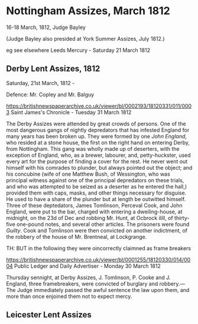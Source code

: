 # Nottingham Assizes, March 1812


16-18 March, 1812, Judge Bayley 

(Judge Bayley also presided at York Summer Assizes, July 1812.)

eg see elsewhere Leeds Mercury - Saturday 21 March 1812



## Derby Lent Assizes, 1812

Saturday, 21st March, 1812 - 


Defence: Mr. Copley and Mr. Balguy

https://britishnewspaperarchive.co.uk/viewer/bl/0002193/18120331/011/0003
Saint James's Chronicle - Tuesday 31 March 1812

The Derby Assizes were attended by great crowds of persons. One of the most dangerous gangs of nightly depredators that has infested England for many years has been broken up. They were formed by one *John England*, who resided at a stone house, the first on the right hand on entering Derby, from Nottingham. This gang was wholly made up of deserters, with the exception of England, who, as a brewer, labourer, and, petty-huckster, used every art for the purpose of finding a cover for the rest. He never went out himself with his comrades to plunder, but always pointed out the object; and his concubine (wife of one Matthew Bush, of Wessington, who was principal witness against one of the principal depredators on these trials, and who was attempted to be seized as a deserter as he entered the hall,) provided them with caps, masks, and other things necessary for disguise. He used to have a share of the plunder but at length be outwitted himself. Three of these deptedators, James Tomlinson, Perceval Cook, and John England, were put to the bar, charged with entering a dweiling-house, at midnight, on the 23d of Dec and robbing Mr. Hunt, at Ocbrock ilill, of thirty-five one-pound notes, and several other articles. The prisoners were found *Guilty*. Cook and Tomlinson were then convicted on another indictment, of the robbery of the house of Mr. Brentneal, at Lockgrange.


TH: BUT in the following they were oincorrectly claimned as frame breakers

https://britishnewspaperarchive.co.uk/viewer/bl/0001255/18120330/014/0004
Public Ledger and Daily Advertiser - Monday 30 March 1812

Thursday sennight, at Derby Assizes, J. Tomlinson, P. Cooke and J. England, three framebreakers, were convicted of burglary and robbery.— The Judge immediately passed the awful sentence the law upon them, and more than once enjoined them not to expect mercy.

## Leicester Lent Assizes
